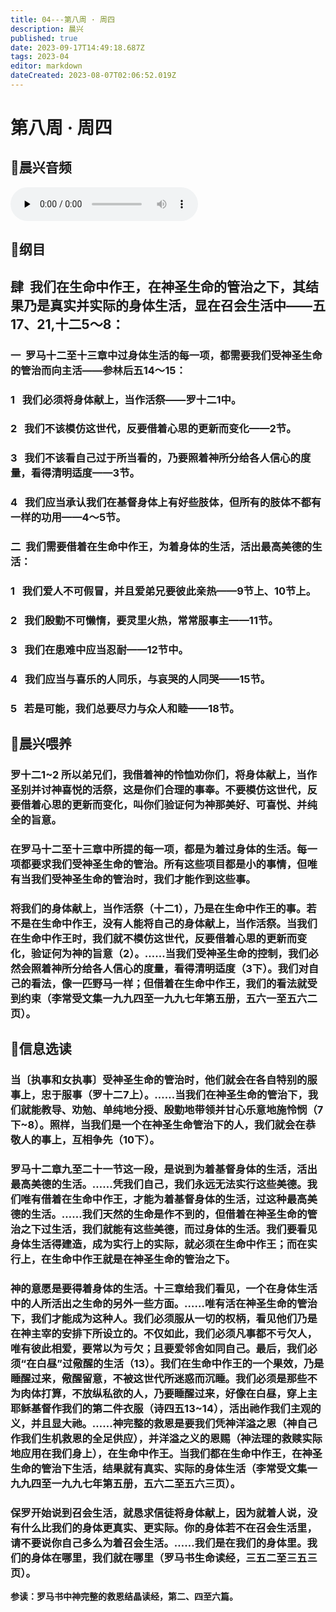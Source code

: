 ```yaml
---
title: 04---第八周 · 周四
description: 晨兴
published: true
date: 2023-09-17T14:49:18.687Z
tags: 2023-04
editor: markdown
dateCreated: 2023-08-07T02:06:52.019Z
---
```


# 第八周 · 周四
## 🎵晨兴音频
<audio id="audio" controls="" preload="none">
      <source id="mp3" src="/2023-04/week8/week8day4.mp3">
</audio>

## 📖纲目

## **肆  我们在生命中作王，在神圣生命的管治之下，其结果乃是真实并实际的身体生活，显在召会生活中——五17、21,十二5～8：**

### 一  罗马十二至十三章中过身体生活的每一项，都需要我们受神圣生命的管治而向主活——参林后五14～15：

### 1   我们必须将身体献上，当作活祭——罗十二1中。

### 2   我们不该模仿这世代，反要借着心思的更新而变化——2节。

### 3   我们不该看自己过于所当看的，乃要照着神所分给各人信心的度量，看得清明适度——3节。

### 4   我们应当承认我们在基督身体上有好些肢体，但所有的肢体不都有一样的功用——4～5节。

### 二  我们需要借着在生命中作王，为着身体的生活，活出最高美德的生活：

### 1   我们爱人不可假冒，并且爱弟兄要彼此亲热——9节上、10节上。

### 2   我们殷勤不可懒惰，要灵里火热，常常服事主——11节。

### 3   我们在患难中应当忍耐——12节中。

### 4   我们应当与喜乐的人同乐，与哀哭的人同哭——15节。

### 5   若是可能，我们总要尽力与众人和睦——18节。

## 📖晨兴喂养

### **罗十二1~2	所以弟兄们，我借着神的怜恤劝你们，将身体献上，当作圣别并讨神喜悦的活祭，这是你们合理的事奉。不要模仿这世代，反要借着心思的更新而变化，叫你们验证何为神那美好、可喜悦、并纯全的旨意。**

### 在罗马十二至十三章中所提的每一项，都是为着过身体的生活。每一项都要求我们受神圣生命的管治。所有这些项目都是小的事情，但唯有当我们受神圣生命的管治时，我们才能作到这些事。

### 将我们的身体献上，当作活祭（十二1），乃是在生命中作王的事。若不是在生命中作王，没有人能将自己的身体献上，当作活祭。当我们在生命中作王时，我们就不模仿这世代，反要借着心思的更新而变化，验证何为神的旨意（2）。……当我们受神圣生命的控制，我们必然会照着神所分给各人信心的度量，看得清明适度（3下）。我们对自己的看法，像一匹野马一样；但借着在生命中作王，我们的看法就受到约束（李常受文集一九九四至一九九七年第五册，五六一至五六二页）。

## 📖信息选读

### 当〔执事和女执事〕受神圣生命的管治时，他们就会在各自特别的服事上，忠于服事（罗十二7上）。……当我们在神圣生命的管治下，我们就能教导、劝勉、单纯地分授、殷勤地带领并甘心乐意地施怜悯（7下~8）。照样，当我们是一个在神圣生命管治下的人，我们就会在恭敬人的事上，互相争先（10下）。

### 罗马十二章九至二十一节这一段，是说到为着基督身体的生活，活出最高美德的生活。……凭我们自己，我们永远无法实行这些美德。我们唯有借着在生命中作王，才能为着基督身体的生活，过这种最高美德的生活。……我们天然的生命是作不到的，但借着在神圣生命的管治之下过生活，我们就能有这些美德，而过身体的生活。我们要看见身体生活得建造，成为实行上的实际，就必须在生命中作王；而在实行上，在生命中作王就是在神圣生命的管治之下。

### 神的意愿是要得着身体的生活。十三章给我们看见，一个在身体生活中的人所活出之生命的另外一些方面。……唯有活在神圣生命的管治下，我们才能成为这种人。我们必须服从一切的权柄，看见他们乃是在神主宰的安排下所设立的。不仅如此，我们必须凡事都不亏欠人，唯有彼此相爱，要常以为亏欠；且要爱邻舍如同自己。最后，我们必须“在白昼”过儆醒的生活（13）。我们在生命中作王的一个果效，乃是睡醒过来，儆醒留意，不被这世代所迷惑而沉睡。我们必须是那些不为肉体打算，不放纵私欲的人，乃要睡醒过来，好像在白昼，穿上主耶稣基督作我们的第二件衣服（诗四五13~14），活出祂作我们主观的义，并且显大祂。……神完整的救恩是要我们凭神洋溢之恩（神自己作我们生机救恩的全足供应），并洋溢之义的恩赐（神法理的救赎实际地应用在我们身上），在生命中作王。当我们都在生命中作王，在神圣生命的管治下生活，结果就有真实、实际的身体生活（李常受文集一九九四至一九九七年第五册，五六二至五六三页）。

### 保罗开始说到召会生活，就恳求信徒将身体献上，因为就着人说，没有什么比我们的身体更真实、更实际。你的身体若不在召会生活里，请不要说你自己多么为着召会生活。……我们是在我们的身体里。我们的身体在哪里，我们就在哪里（罗马书生命读经，三五二至三五三页）。

**参读：罗马书中神完整的救恩结晶读经，第二、四至六篇。**
<!-- Google tag (gtag.js) -->
<script async src="https://www.googletagmanager.com/gtag/js?id=G-1P8709Z16T"></script>
<script>
  window.dataLayer = window.dataLayer || [];
  function gtag(){dataLayer.push(arguments);}
  gtag('js', new Date());

  gtag('config', 'G-1P8709Z16T');
</script>